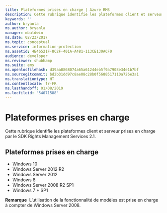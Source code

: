 ```yaml
---
title: Plateformes prises en charge | Azure RMS
description: Cette rubrique identifie les plateformes client et serveur prises en charge par le SDK Rights Management Services 2.1.
keywords: ''
author: bryanla
ms.author: bryanla
manager: mbaldwin
ms.date: 02/23/2017
ms.topic: conceptual
ms.service: information-protection
ms.assetid: 4E46521F-8C2F-401A-A481-113CE130ACF0
audience: developer
ms.reviewer: shubhamp
ms.suite: ems
ms.openlocfilehash: d39aa0868074a65a61244eb5f9a7908e34e1b7bf
ms.sourcegitcommit: bd2b31dd97c8ae08c28b0f5688517110a726e3a1
ms.translationtype: HT
ms.contentlocale: fr-FR
ms.lasthandoff: 01/08/2019
ms.locfileid: "54071588"
---
```

# <a name="supported-platforms"></a>Plateformes prises en charge

Cette rubrique identifie les plateformes client et serveur prises en charge par le SDK Rights Management Services 2.1.

## <a name="supported-platforms"></a>Plateformes prises en charge

-   Windows 10
-   Windows Server 2012 R2
-   Windows Server 2012
-   Windows 8
-   Windows Server 2008 R2 SP1
-   Windows 7 + SP1

**Remarque**  L’utilisation de la fonctionnalité de modèles est prise en charge à compter de Windows Server 2008.

